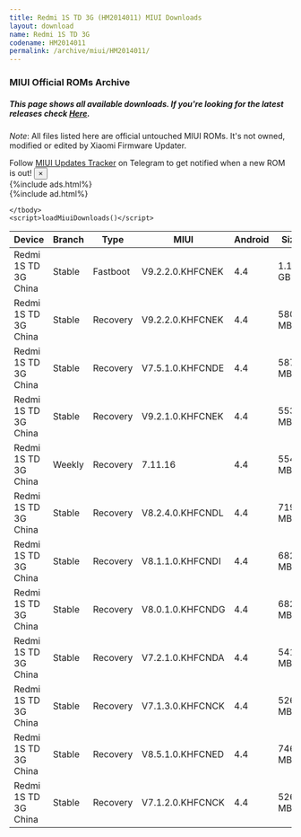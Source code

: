 ```yaml
---
title: Redmi 1S TD 3G (HM2014011) MIUI Downloads
layout: download
name: Redmi 1S TD 3G
codename: HM2014011
permalink: /archive/miui/HM2014011/
---
```

### MIUI Official ROMs Archive
##### This page shows all available downloads. If you're looking for the latest releases check [Here](/miui/HM2014011/).
*Note*: All files listed here are official untouched MIUI ROMs. It's not owned, modified or edited by Xiaomi Firmware Updater.

<div class="alert alert-primary alert-dismissible fade show" role="alert">
    Follow <a href="https://t.me/MIUIUpdatesTracker" class="alert-link">MIUI Updates Tracker</a> on Telegram to get notified when a new ROM is out!
    <button type="button" class="close" data-dismiss="alert" aria-label="Close">
        <span aria-hidden="true">&times;</span>
    </button>
</div>
{%include ads.html%}
<div class="table-responsive-md" id="table-wrapper">
{%include ad.html%}
<table id="miui" class="display dt-responsive compact table table-striped table-hover table-sm">
    <thead class="thead-dark">
        <tr>
            <th data-ref="device">Device</th>
            <th data-ref="branch">Branch</th>
            <th data-ref="type">Type</th>
            <th data-ref="miui">MIUI</th>
            <th data-ref="android">Android</th>
            <th data-ref="size">Size</th>
            <th data-ref="size">Date</th>
            <th data-ref="link">Link</th>
        </tr>
    </thead>
    <tbody>
    <tr><td>Redmi 1S TD 3G China</td><td>Stable</td><td>Fastboot</td><td>V9.2.2.0.KHFCNEK</td><td>4.4</td><td>1.1 GB</td><td>2018-09-07</td><td><a href="/miui/HM2014011/stable/V9.2.2.0.KHFCNEK/">Download</a></td></tr>
<tr><td>Redmi 1S TD 3G China</td><td>Stable</td><td>Recovery</td><td>V9.2.2.0.KHFCNEK</td><td>4.4</td><td>580.1 MB</td><td>2018-09-07</td><td><a href="/miui/HM2014011/stable/V9.2.2.0.KHFCNEK/">Download</a></td></tr>
<tr><td>Redmi 1S TD 3G China</td><td>Stable</td><td>Recovery</td><td>V7.5.1.0.KHFCNDE</td><td>4.4</td><td>587.9 MB</td><td>2018-08-03</td><td><a href="/miui/HM2014011/stable/V7.5.1.0.KHFCNDE/">Download</a></td></tr>
<tr><td>Redmi 1S TD 3G China</td><td>Stable</td><td>Recovery</td><td>V9.2.1.0.KHFCNEK</td><td>4.4</td><td>553.2 MB</td><td>2018-01-02</td><td><a href="/miui/HM2014011/stable/V9.2.1.0.KHFCNEK/">Download</a></td></tr>
<tr><td>Redmi 1S TD 3G China</td><td>Weekly</td><td>Recovery</td><td>7.11.16</td><td>4.4</td><td>554.4 MB</td><td>2017-11-15</td><td><a href="/miui/HM2014011/weekly/7.11.16/">Download</a></td></tr>
<tr><td>Redmi 1S TD 3G China</td><td>Stable</td><td>Recovery</td><td>V8.2.4.0.KHFCNDL</td><td>4.4</td><td>719.5 MB</td><td>2017-03-07</td><td><a href="/miui/HM2014011/stable/V8.2.4.0.KHFCNDL/">Download</a></td></tr>
<tr><td>Redmi 1S TD 3G China</td><td>Stable</td><td>Recovery</td><td>V8.1.1.0.KHFCNDI</td><td>4.4</td><td>682.3 MB</td><td>2016-11-20</td><td><a href="/miui/HM2014011/stable/V8.1.1.0.KHFCNDI/">Download</a></td></tr>
<tr><td>Redmi 1S TD 3G China</td><td>Stable</td><td>Recovery</td><td>V8.0.1.0.KHFCNDG</td><td>4.4</td><td>682.8 MB</td><td>2016-08-23</td><td><a href="/miui/HM2014011/stable/V8.0.1.0.KHFCNDG/">Download</a></td></tr>
<tr><td>Redmi 1S TD 3G China</td><td>Stable</td><td>Recovery</td><td>V7.2.1.0.KHFCNDA</td><td>4.4</td><td>541.3 MB</td><td>2016-03-02</td><td><a href="/miui/HM2014011/stable/V7.2.1.0.KHFCNDA/">Download</a></td></tr>
<tr><td>Redmi 1S TD 3G China</td><td>Stable</td><td>Recovery</td><td>V7.1.3.0.KHFCNCK</td><td>4.4</td><td>526.5 MB</td><td>2016-01-25</td><td><a href="/miui/HM2014011/stable/V7.1.3.0.KHFCNCK/">Download</a></td></tr>
<tr><td>Redmi 1S TD 3G China</td><td>Stable</td><td>Recovery</td><td>V8.5.1.0.KHFCNED</td><td>4.4</td><td>746.9 MB</td><td>2017-09-08</td><td><a href="/miui/HM2014011/stable/V8.5.1.0.KHFCNED/">Download</a></td></tr>
<tr><td>Redmi 1S TD 3G China</td><td>Stable</td><td>Recovery</td><td>V7.1.2.0.KHFCNCK</td><td>4.4</td><td>526.5 MB</td><td>2015-12-18</td><td><a href="/miui/HM2014011/stable/V7.1.2.0.KHFCNCK/">Download</a></td></tr>

    </tbody>
    <script>loadMiuiDownloads()</script>
</table>
</div>
